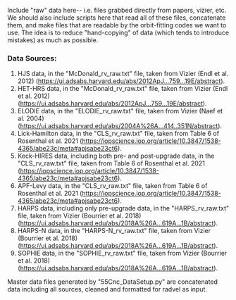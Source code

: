Include "raw" data here-- i.e. files grabbed directly from papers, vizier, etc.
We should also include scripts here that read all of these files, concatenate them,
and make files that are readable by the orbit-fitting codes we want to use. The idea
is to reduce "hand-copying" of data (which tends to introduce mistakes) as much 
as possible.

### Data Sources:
1. HJS data, in the "McDonald_rv_raw.txt" file, taken from Vizier (Endl et al. 2012) (https://ui.adsabs.harvard.edu/abs/2012ApJ...759...19E/abstract).
2. HET-HRS data, in the "McDonald_rv_raw.txt" file, taken from Vizier (Endl et al. 2012) (https://ui.adsabs.harvard.edu/abs/2012ApJ...759...19E/abstract).
3. ELODIE data, in the "ELODIE_rv_raw.txt" file, taken from Vizier (Naef et al. 2004) (https://ui.adsabs.harvard.edu/abs/2004A%26A...414..351N/abstract).
4. Lick-Hamilton data, in the "CLS_rv_raw.txt" file, taken from Table 6 of Rosenthal et al. 2021 (https://iopscience.iop.org/article/10.3847/1538-4365/abe23c/meta#apjsabe23ct6).
5. Keck-HIRES data, including both pre- and post-upgrade data, in the "CLS_rv_raw.txt" file, taken from Table 6 of Rosenthal et al. 2021 (https://iopscience.iop.org/article/10.3847/1538-4365/abe23c/meta#apjsabe23ct6).
6. APF-Levy data, in the "CLS_rv_raw.txt" file, taken from Table 6 of Rosenthal et al. 2021 (https://iopscience.iop.org/article/10.3847/1538-4365/abe23c/meta#apjsabe23ct6).
7. HARPS data, including only pre-upgrade data, in the "HARPS_rv_raw.txt" file, taken from Vizier (Bourrier et al. 2018) (https://ui.adsabs.harvard.edu/abs/2018A%26A...619A...1B/abstract).
8. HARPS-N data, in the "HARPS-N_rv_raw.txt" file, taken from Vizier (Bourrier et al. 2018) (https://ui.adsabs.harvard.edu/abs/2018A%26A...619A...1B/abstract).
9. SOPHIE data, in the "SOPHIE_rv_raw.txt" file, taken from Vizier (Bourrier et al. 2018) (https://ui.adsabs.harvard.edu/abs/2018A%26A...619A...1B/abstract).

Master data files generated by "55Cnc_DataSetup.py" are concatenated data including all sources, cleaned and formatted for radvel as input.
